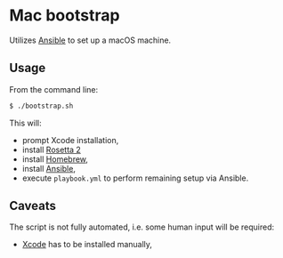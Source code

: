 # Mac bootstrap

Utilizes [Ansible](https://www.ansible.com/) to set up a macOS machine.

## Usage

From the command line:

```bash
$ ./bootstrap.sh
```

This will:
- prompt Xcode installation,
- install [Rosetta 2](https://en.wikipedia.org/wiki/Rosetta_(software))
- install [Homebrew](https://brew.sh/),
- install [Ansible](https://www.ansible.com/),
- execute `playbook.yml` to perform remaining setup via Ansible.

## Caveats

The script is not fully automated, i.e. some human input will be required:

- [Xcode](https://developer.apple.com/xcode/) has to be installed manually,
